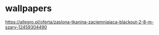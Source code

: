 # wallpapers
 https://allegro.pl/oferta/zaslona-tkanina-zaciemniajaca-blackout-2-8-m-szary-12459304490
